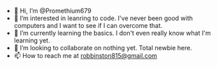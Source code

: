 - 👋 Hi, I’m @Promethium679
- 👀 I’m interested in leanring to code. I've never been good with computers and I want to see if I can overcome that.
- 🌱 I’m currently learning the basics. I don't even really know what I'm learning yet.
- 💞️ I’m looking to collaborate on nothing yet. Total newbie here.
- 📫 How to reach me at robbinston815@gmail.com

<!---
Promethium679/Promethium679 is a ✨ special ✨ repository because its `README.md` (this file) appears on your GitHub profile.
You can click the Preview link to take a look at your changes.
--->
